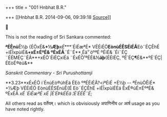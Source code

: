+++
title = "001 Hnbhat B.R."

+++
[[Hnbhat B.R.	2014-09-06, 09:39:18 [Source](https://groups.google.com/g/samskrita/c/lGDw03HSWlY)]]





This is not the reading of Sri Sankara commented:

  

  

**ªÉÊnù**Ê½þ {ÉÖxÉ&**+½Æþ***xÉ****´ÉiÉæªÉ* VÉÉiÉÖ**EònùÉÊSÉiÉÂ**Eò¨ÉÇÊhÉ +iÉÎxpùiÉ&**+xÉ±ÉºÉ& ºÉxÉÂ**¨É¨É**¸Éä¹\`öºªÉ ºÉiÉ& ´Éi¨ÉÇ ¨ÉÉMÉÇ¨ÉÂ**+xÉÖ´ÉiÉÇxiÉä ¨ÉxÉÖ¹ªÉÉ&**½äþ**{ÉÉlÉÇ, ºÉ´ÉÇ¶É&**ºÉ´ÉÇ\|ÉEòÉ®èú&\*\*  



*Sanskrit Commentary - Sri Purushottamji*  
  

  
\*\*3.23\*\*xÉxÉÖ i´ÉnùEò®úhÉä ËEò ºªÉÉiÉÂ?\<iªÉiÉ +É½þ -- ªÉnùÒÊiÉ\* +½Æþ VÉÉiÉÖ EònùÉÊSÉnùÊ{É Eò¨ÉÇÊhÉ +iÉÎxpùiÉÉä ÊxÉ®úÉ±ÉºªÉ& ºÉxÉÂ *xÉ ´ÉiÉæªÉ xÉ \|É´ÉÞkÉÉä ¦É´ÉÉÊ¨É;*  

  

  

All others read as वर्तेयम्। which is obvisiously अपाणिनीय or आर्ष usage as you have noted rightly.

